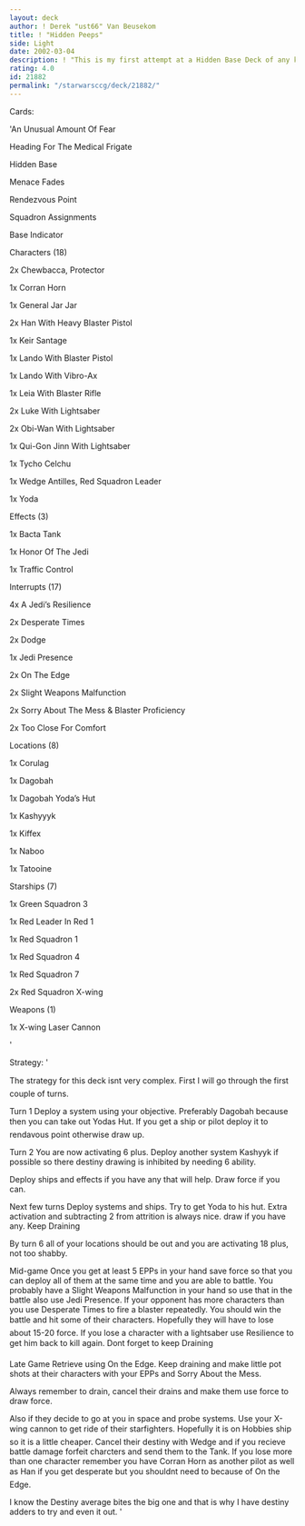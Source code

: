 ```yaml
---
layout: deck
author: ! Derek "ust66" Van Beusekom
title: ! "Hidden Peeps"
side: Light
date: 2002-03-04
description: ! "This is my first attempt at a Hidden Base Deck of any kind.  Any help would be great.  Please rate this deck as a deck and not a deck type"
rating: 4.0
id: 21882
permalink: "/starwarsccg/deck/21882/"
---
```

Cards: 

'An Unusual Amount Of Fear

Heading For The Medical Frigate

Hidden Base

Menace Fades

Rendezvous Point

Squadron Assignments

Base Indicator


Characters (18)

2x Chewbacca, Protector

1x Corran Horn

1x General Jar Jar

2x Han With Heavy Blaster Pistol

1x Keir Santage

1x Lando With Blaster Pistol

1x Lando With Vibro-Ax

1x Leia With Blaster Rifle

2x Luke With Lightsaber

2x Obi-Wan With Lightsaber

1x Qui-Gon Jinn With Lightsaber

1x Tycho Celchu

1x Wedge Antilles, Red Squadron Leader

1x Yoda


Effects (3)

1x Bacta Tank

1x Honor Of The Jedi

1x Traffic Control


Interrupts (17)

4x A Jedi’s Resilience

2x Desperate Times

2x Dodge

1x Jedi Presence

2x On The Edge

2x Slight Weapons Malfunction

2x Sorry About The Mess & Blaster Proficiency

2x Too Close For Comfort


Locations (8)

1x Corulag

1x Dagobah

1x Dagobah Yoda’s Hut

1x Kashyyyk

1x Kiffex

1x Naboo

1x Tatooine


Starships (7)

1x Green Squadron 3

1x Red Leader In Red 1

1x Red Squadron 1

1x Red Squadron 4

1x Red Squadron 7

2x Red Squadron X-wing


Weapons (1)

1x X-wing Laser Cannon

'

Strategy: '

The strategy for this deck isnt very complex. First I will go through the first couple of turns.


Turn 1 Deploy a system using your objective.  Preferably Dagobah because then you can take out Yodas Hut.  If you get a ship or pilot deploy it to rendavous point otherwise draw up.


Turn 2 You are now activating 6 plus.  Deploy another system Kashyyk if possible so there destiny drawing is inhibited by needing 6 ability.

Deploy ships and effects if you have any that will help. Draw force if you can.


Next few turns Deploy systems and ships.  Try to get Yoda to his hut.  Extra activation and subtracting 2 from attrition is always nice. draw if you have any.  Keep Draining


By turn 6 all of your locations should be out and you are activating 18 plus, not too shabby.  


Mid-game  Once you get at least 5 EPPs in your hand save force so that you can deploy all of them at the same time and you are able to battle.  You probably have a Slight Weapons Malfunction in your hand so use that in the battle also use Jedi Presence.  If your opponent has more characters than you use Desperate Times to fire a blaster repeatedly.  You should win the battle and hit some of their characters.  Hopefully they will have to lose about 15-20 force.  If you lose a character with a lightsaber use Resilience to get him back to kill again.  Dont forget to keep Draining


Late Game  Retrieve using On the Edge.  Keep draining and make little pot shots at their characters with your EPPs and Sorry About the Mess.  


Always remember to drain, cancel their drains and make them use force to draw force.

Also if they decide to go at you in space and probe systems. Use your X-wing cannon to get ride of their starfighters. Hopefully it is on Hobbies ship so it is a little cheaper.  Cancel their destiny with Wedge and if you recieve battle damage forfeit charcters and send them to the Tank.  If you lose more than one character remember you have Corran Horn as another pilot as well as Han if you get desperate but you shouldnt need to because of On the Edge.  


I know the Destiny average bites the big one and that is why I have destiny adders to try and even it out. '
